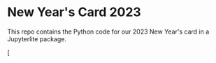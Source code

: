 # New Year's Card 2023

This repo contains the Python code for our 2023 New Year's card in a Jupyterlite package.

[
